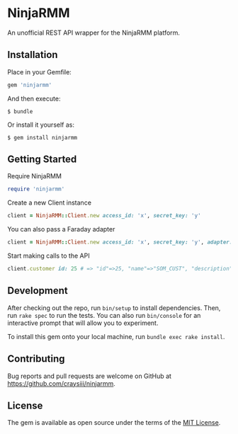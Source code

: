 # NinjaRMM

An unofficial REST API wrapper for the NinjaRMM platform.

## Installation

Place in your Gemfile:
```ruby
gem 'ninjarmm'
```

And then execute:

    $ bundle

Or install it yourself as:

    $ gem install ninjarmm

## Getting Started

Require NinjaRMM

```ruby
require 'ninjarmm'
```

Create a new Client instance

```ruby
client = NinjaRMM::Client.new access_id: 'x', secret_key: 'y'
```

You can also pass a Faraday adapter

```ruby
client = NinjaRMM::Client.new access_id: 'x', secret_key: 'y', adapter: :typhoeus
```

Start making calls to the API
```ruby
client.customer id: 25 # => "id"=>25, "name"=>"SOM_CUST", "description"=>"Some Customer"} 
```
## Development

After checking out the repo, run `bin/setup` to install dependencies. Then, run `rake spec` to run the tests. You can also run `bin/console` for an interactive prompt that will allow you to experiment.

To install this gem onto your local machine, run `bundle exec rake install`.

## Contributing

Bug reports and pull requests are welcome on GitHub at https://github.com/craysiii/ninjarmm.

## License

The gem is available as open source under the terms of the [MIT License](https://opensource.org/licenses/MIT).
